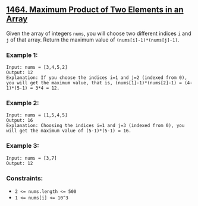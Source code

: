 ## [1464. Maximum Product of Two Elements in an Array](https://leetcode.com/problems/maximum-product-of-two-elements-in-an-array/)

Given the array of integers `nums`, you will choose two different indices `i` and `j` of that array. Return the maximum value of `(nums[i]-1)*(nums[j]-1)`.

### Example 1:

```
Input: nums = [3,4,5,2]
Output: 12 
Explanation: If you choose the indices i=1 and j=2 (indexed from 0), you will get the maximum value, that is, (nums[1]-1)*(nums[2]-1) = (4-1)*(5-1) = 3*4 = 12.
```
 
### Example 2:

```
Input: nums = [1,5,4,5]
Output: 16
Explanation: Choosing the indices i=1 and j=3 (indexed from 0), you will get the maximum value of (5-1)*(5-1) = 16.
```

### Example 3:

```
Input: nums = [3,7]
Output: 12
```

### Constraints:

- `2 <= nums.length <= 500`
- `1 <= nums[i] <= 10^3`
